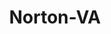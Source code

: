 ---
title: Norton-VA
slug: norton-va
f_state:
- cms/state/virginia.md
f_locations:
- cms/payday-loan/check-into-cash-12505.md
- cms/payday-loan/check-into-cash-of-virginia-13646.md
- cms/payday-loan/check-into-cash-virginia-13713.md
- cms/payday-loan/diamond-g-check-advance-15813.md
- cms/payday-loan/diamond-g-check-advance-15814.md
- cms/payday-loan/p-d-q-cash-advance-inc-23378.md
- cms/payday-loan/pdq-cash-advance-inc-24281.md
updated-on: '2024-05-30T13:41:28.615Z'
created-on: '2024-05-30T13:41:28.615Z'
published-on: '2024-05-30T13:54:32.469Z'
f_city: Norton
layout: '[city].html'
tags: city
---